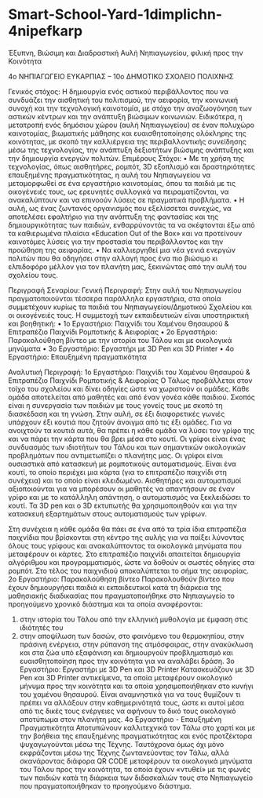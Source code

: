 # Smart-School-Yard-1dimplichn-4nipefkarp
Έξυπνη, Βιώσιμη και Διαδραστική Αυλή Νηπιαγωγείου, φιλική προς την Κοινότητα

4ο ΝΗΠΙΑΓΩΓΕΙΟ ΕΥΚΑΡΠΙΑΣ – 10ο ΔΗΜΟΤΙΚΟ ΣΧΟΛΕΙΟ ΠΟΛΙΧΝΗΣ


Γενικός στόχος: 
Η δημιουργία ενός αστικού περιβάλλοντος που να συνδυάζει την αισθητική του πολιτισμού, την αειφορία, την κοινωνική συνοχή και την τεχνολογική καινοτομία, με στόχο την αναζωογόνηση των αστικών κέντρων και την ανάπτυξη βιώσιμων κοινωνιών. Ειδικότερα, η μετατροπή ενός δημόσιου χώρου (αυλή Νηπιαγωγείου) σε έναν πολυχώρο καινοτομίας, βιωματικής μάθησης και ευαισθητοποίησης ολόκληρης της κοινότητας, με σκοπό την καλλιέργεια της περιβαλλοντικής συνείδησης μέσω της τεχνολογίας, την ανάπτυξη δεξιοτήτων βιώσιμης ανάπτυξης και την δημιουργία ενεργών πολιτών. 
Επιμέρους Στόχοι:
•	Με τη χρήση της τεχνολογίας, όπως αισθητήρες, ρομπότ, 3D εξοπλισμό και δραστηριότητες επαυξημένης πραγματικότητας, η αυλή του Νηπιαγωγείου να μεταμορφωθεί σε ένα εργαστήριο καινοτομίας, όπου τα παιδιά με τις οικογένειές τους, ως ερευνητές συλλογικά να πειραματίζονται, να ανακαλύπτουν και να επινοούν λύσεις σε πραγματικά προβλήματα.
•	Η αυλή, ως ένας ζωντανός οργανισμός που εξελίσσεται συνεχώς, να αποτελέσει εφαλτήριο για την ανάπτυξη της φαντασίας και της δημιουργικότητας των παιδιών, ενθαρρύνοντάς τα να σκέφτονται έξω από τα καθιερωμένα πλαίσια «Education Out of the Box» και να προτείνουν καινοτόμες λύσεις για την προστασία του περιβάλλοντος και την προώθηση της αειφορίας.
•	Να καλλιεργηθεί μια νέα γενιά ενεργών πολιτών που θα οδηγήσει στην αλλαγή προς ένα πιο βιώσιμο κι ελπιδοφόρο μέλλον για τον πλανήτη μας, ξεκινώντας από την αυλή του σχολείου τους.

Περιγραφή Σεναρίου:
Γενική Περιγραφή:
Στην αυλή του Νηπιαγωγείου πραγματοποιούνται τέσσερα παράλληλα εργαστήρια, στα οποία συμμετέχουν κυρίως τα παιδιά του Νηπιαγωγείου/Δημοτικού Σχολείου και οι οικογένειές τους. Η συμμετοχή των εκπαιδευτικών είναι υποστηρικτική και βοηθητική:
•	1ο Εργαστήριο: Παιχνίδι του Χαμένου Θησαυρού & Επιτραπέζιο Παιχνίδι Ρομποτικής & Αειφορίας 
•	2ο Εργαστήριο: Παρακολούθηση βίντεο με την ιστορία του Τάλου και με οικολογικά μηνύματα
•	3ο Εργαστήριο: Εργαστήρι με 3D Pen και 3D Printer 
•	4ο Εργαστήριο: Επαυξημένη πραγματικότητα

Αναλυτική Περιγραφή:
1ο Εργαστήριο: Παιχνίδι του Χαμένου Θησαυρού & Επιτραπέζιο Παιχνίδι Ρομποτικής & Αειφορίας
Ο Τάλως προβάλλεται στον τοίχο του σχολείου και δίνει οδηγίες ώστε να χωριστούν οι ομάδες. Κάθε ομάδα αποτελείται από μαθητές και από έναν γονέα κάθε παιδιού. Σκοπός είναι η συνεργασία των παιδιών με τους γονείς τους με σκοπό τη διασκέδαση και τη γνώση. Στην αυλή, σε έξι διαφορετικές γωνιές υπάρχουν έξι κουτιά που ζητούν άνοιγμα από τις έξι ομάδες. Για να ανοιχτούν τα κουτιά αυτά, θα πρέπει η κάθε ομάδα να λύσει τον γρίφο της και να πάρει την κάρτα που θα βρει μέσα στο κουτί. Οι γρίφοι είναι ένας συνδυασμός των ιδιοτήτων του Τάλου και των σημαντικών οικολογικών προβλημάτων που αντιμετωπίζει ο πλανήτης μας. 
Οι γρίφοι είναι ουσιαστικά από κατασκευή με ρομποτικούς αυτοματισμούς. Είναι ένα κουτί, το οποίο περιέχει μια κάρτα (για το επιτραπέζιο παιχνίδι στη συνέχεια) και το οποίο είναι κλειδωμένο. Αισθητήρες και αυτοματισμοί αξιοποιούνται για να μπορέσουν οι μαθητές να απαντήσουν σε έναν γρίφο και με το κατάλληλη απάντηση, ο αυτοματισμός να ξεκλειδώσει το κουτί.
Τα 3D pen και ο 3D εκτυπωτής θα χρησιμοποιηθούν και για την κατασκευή εξαρτημάτων στους αυτοματισμούς των γρίφων.

Στη συνέχεια η κάθε ομάδα θα πάει σε ένα από τα τρία ίδια επιτραπέζια παιχνίδια που βρίσκονται στη κέντρο της αυλής για να παίξει λύνοντας όλους τους γρίφους και ανακαλύπτοντας τα οικολογικά μηνύματα που μεταφέρουν οι κάρτες. 
Στο επιτραπέζιο παιχνίδι απαιτείται δημιουργία αλγόριθμου και προγραμματισμός, ώστε να δοθούν οι σωστές οδηγίες στα ρομπότ. Στο τέλος του παιχνιδιού αποκαλύπτεται το σήμα της αειφορίας.
2ο Εργαστήριο: Παρακολούθηση βίντεο
Παρακολουθούν βίντεο που έχουν δημιουργήσει παιδιά κι εκπαιδευτικοί κατά τη διάρκεια της μαθησιακής διαδικασίας που πραγματοποιήθηκε στο Νηπιαγωγείο το προηγούμενο χρονικό διάστημα και τα οποία αναφέρονται:
1.	στην ιστορία του Τάλου από την ελληνική μυθολογία με έμφαση στις ιδιότητές του
2.	στην αποψίλωση των δασών, στο φαινόμενο του θερμοκηπίου, στην πράσινη ενέργεια, στην ρύπανση της ατμόσφαιρας, στην ανακύκλωση και στα ζώα υπό εξαφάνιση
και δημιουργούν προβληματισμό και ευαισθητοποίηση προς την κοινότητα για να αναλάβει δράση.
3ο Εργαστήριο: Εργαστήρι με 3D Pen και 3D Printer
Κατασκευάζουν με 3D Pen και 3D Printer αντικείμενα, τα οποία μεταφέρουν οικολογικό μήνυμα προς την κοινότητα και τα οποία χρησιμοποιήθηκαν στο κυνήγι του χαμένου θησαυρού. Είναι αναμνηστικά για να τους θυμίζουν τι πρέπει να αλλάξουν στην καθημερινότητά τους, ώστε κι αυτοί μέσα από τις δικές τους ενέργειες να αφήνουν το δικό τους οικολογικό αποτύπωμα στον πλανήτη μας.
4ο Εργαστήριο - Επαυξημένη Πραγματικότητα
Αποτυπώνουν καλλιτεχνικά τον Τάλω στο χαρτί και με την βοήθεια της επαυξημένης πραγματικότητας και ενός προτζέκτορα ψυχαγωγούνται μέσω της Τέχνης. Ταυτόχρονα όμως όχι μόνο εκφράζονται μέσω της Τέχνης ζωντανεύοντας τον Τάλω, αλλά σκανάροντας διάφορα QR CODE  μεταφέρουν τα οικολογικά μηνύματα του Τάλου προς την κοινότητα, τα οποία έχουν «ντυθεί» με τις φωνές των παιδιών κατά τη διάρκεια των διδασκαλιών τους στο Νηπιαγωγείο που πραγματοποιήθηκαν το προηγούμενο διάστημα.
